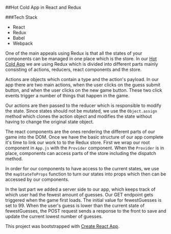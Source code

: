 ##Hot Cold App in React and Redux

###Tech Stack

* React
* Redux
* Babel
* Webpack


One of the main appeals using Redux is that all the states of your components
can be managed in one place which is the store.  In our [Hot Cold App](https://hotcold-redux.herokuapp.com/) 
we are using Redux which is divided into different parts mainly consisting of actions,
reducers, react components and the store.

Actions are objects which contain a type and the action's payload.  In our app
there are two main actions, when the user clicks on the guess submit button, and
when the user clicks on the new game button. These two click events trigger
a number of things that happen in the game.

Our actions are then passed to the reducer which is responsible to modify
the state. Since states should not be mutated, we use the `Object.assign` method
which clones the action object and modifies the state without having to change
the original state object.

The react components are the ones rendering the different parts of our game into
the DOM. Once we have the basic structure of our app complete it's time to link
our work to to the Redux store.  First we wrap our root component in `App.js`
with the `Provider` component.  When the `Provider` is in place, components can
access parts of the store including the dispatch method.

In order for our components to have access to the current states, we use the
`mapStateToProps` function to turn our states into props which then can be
accessed by our components.

In the last part we added a server side to our app, which keeps track of which
user had the fewest amount of guesses. Our GET endpoint gets triggered when the
game first loads. The initial value for fewestGuesses is set to 99. When the
user's guess is lower than the current state of fewestGuesses, the POST request
sends a response to the front to save and update the current lowest number of
guesses.

This project was bootstrapped with [Create React App](https://github.com/facebookincubator/create-react-app).
